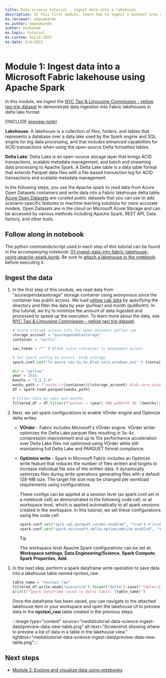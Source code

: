```yaml
---
title: Data science tutorial - ingest data into a lakehouse
description: In this first module, learn how to ingest a dataset into a Fabric lakehouse in delta lake format and how to preview the data you ingested.
ms.reviewer: mopeakande
ms.author: mopeakande
author: msakande
ms.topic: tutorial
ms.custom: build-2023
ms.date: 5/4/2023
---
```


# Module 1: Ingest data into a Microsoft Fabric lakehouse using Apache Spark

In this module, we ingest the [NYC Taxi & Limousine Commission - yellow taxi trip dataset](/azure/open-datasets/dataset-taxi-yellow) to demonstrate data ingestion into Fabric lakehouses in delta lake format.

[!INCLUDE [preview-note](../includes/preview-note.md)]

**Lakehouse**: A lakehouse is a collection of files, folders, and tables that represents a database over a data lake used by the Spark engine and SQL engine for big data processing, and that includes enhanced capabilities for ACID transactions when using the open-source Delta formatted tables.

**Delta Lake**: Delta Lake is an open-source storage layer that brings ACID transactions, scalable metadata management, and batch and streaming data processing to Apache Spark. A Delta Lake table is a data table format that extends Parquet data files with a file-based transaction log for ACID transactions and scalable metadata management.

In the following steps, you use the Apache spark to read data from Azure Open Datasets containers and write data into a Fabric lakehouse delta table. [Azure Open Datasets](/azure/open-datasets/overview-what-are-open-datasets) are curated public datasets that you can use to add scenario-specific features to machine learning solutions for more accurate models. Open Datasets are in the cloud on Microsoft Azure Storage and can be accessed by various methods including Apache Spark, REST API, Data factory, and other tools.

## Follow along in notebook

The python commands/script used in each step of this tutorial can be found in the accompanying notebook: [01-ingest-data-into-fabric-lakehouse-using-apache-spark.ipynb](https://github.com/microsoft/fabric-samples/blob/main/docs-samples/data-science/data-science-tutorial/01-ingest-data-into-fabric-lakehouse-using-apache-spark.ipynb). Be sure to [attach a lakehouse to the notebook](tutorial-data-science-prepare-system.md#attach-a-lakehouse-to-the-notebooks) before executing it.

## Ingest the data

1. In the first step of this module, we read data from "azureopendatastorage" storage container using anonymous since the container has public access. We load [yellow cab data](https://www.nyc.gov/site/tlc/about/tlc-trip-record-data.page) by specifying the directory and filter the data by year (puYear) and month (puMonth). In this tutorial, we try to minimize the amount of data ingested and processed to speed up the execution. To learn more about the data, see [NYC Taxi & Limousine Commission - yellow taxi trip dataset](/azure/open-datasets/dataset-taxi-yellow).

   ```python
   # Azure storage access info for open datasets yellow cab
   storage_account = "azureopendatastorage"
   container = "nyctlc"

   sas_token = r"" # Blank since container is Anonymous access

   # Set Spark config to access  blob storage
   spark.conf.set("fs.azure.sas.%s.%s.blob.core.windows.net" % (container, storage_account),sas_token)

   dir = "yellow"
   year = 2016
   months = "1,2,3,4"
   wasbs_path = f"wasbs://{container}@{storage_account}.blob.core.windows.net/{dir}"
   df = spark.read.parquet(wasbs_path)

   # Filter data by year and months
   filtered_df = df.filter(f"puYear = {year} AND puMonth IN ({months})")
   ```

1. Next, we set spark configurations to enable VOrder engine and Optimize delta writes.

   - **VOrder** - Fabric includes Microsoft's VOrder engine. VOrder writer optimizes the Delta Lake parquet files resulting in 3x-4x compression improvement and up to 10x performance acceleration over Delta Lake files not optimized using VOrder while still maintaining full Delta Lake and PARQUET format compliance.
   - **Optimize write** - Spark in Microsoft Fabric includes an Optimize write feature that reduces the number of files written and targets to increase individual file size of the written data. It dynamically optimizes files during write operations generating files with a default 128-MB size. The target file size may be changed per workload requirements using configurations.

      These configs can be applied at a session level (as spark.conf.set in a notebook cell) as demonstrated in the following code cell, or at workspace level, which is applied automatically to all spark sessions created in the workspace. In this tutorial, we set these configurations using the code cell.

      ```python
      spark.conf.set("sprk.sql.parquet.vorder.enabled", "true") # Enable VOrder write
      spark.conf.set("spark.microsoft.delta.optimizeWrite.enabled", "true") # Enable automatic delta optimized write
      ```

      > [!TIP]
      > The workspace level Apache Spark configurations can be set at: **Workspace settings**, **Data Engineering/Science**, **Spark Compute**, **Spark Properties**, **Add**.

1. In the next step, perform a spark dataframe write operation to save data into a lakehouse table named *nyctaxi_raw*.

   ```python
   table_name = "nyctaxi_raw"
   filtered_df.write.mode("overwrite").format("delta").save(f"Tables/{table_name}")
   print(f"Spark dataframe saved to delta table: {table_name}")
   ```

   Once the dataframe has been saved, you can navigate to the attached lakehouse item in your workspace and open the lakehouse UI to preview data in the **nyctaxi_raw** table created in the previous steps.

   :::image type="content" source="media\tutorial-data-science-ingest-data\preview-data-new-table.png" alt-text="Screenshot showing where to preview a list of data in a table in the lakehouse view." lightbox="media\tutorial-data-science-ingest-data\preview-data-new-table.png":::

## Next steps

- [Module 2: Explore and visualize data using notebooks](tutorial-data-science-explore-notebook.md)
